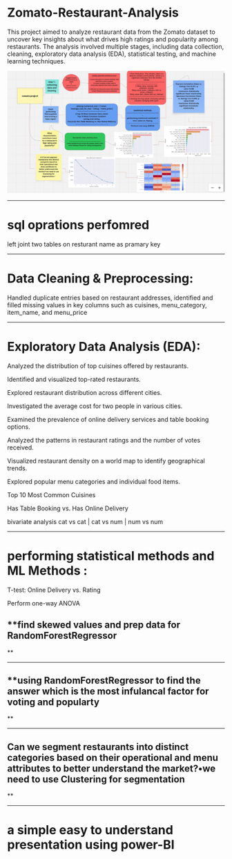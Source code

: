 # Zomato-Restaurant-Analysis

This project aimed to analyze restaurant data from the Zomato dataset to uncover key insights about what drives high ratings and popularity among restaurants. The analysis involved multiple stages, including data collection, cleaning, exploratory data analysis (EDA), statistical testing, and machine learning techniques.

![Alt text](workflow.JPG)


---
# sql oprations perfomred 

 left joint two tables on resturant name as pramary key

---
# Data Cleaning & Preprocessing:

 Handled duplicate entries based on restaurant addresses, identified and filled missing values in key columns such as cuisines, menu_category, item_name, and menu_price

---
# Exploratory Data Analysis (EDA):

Analyzed the distribution of top cuisines offered by restaurants.

Identified and visualized top-rated restaurants.

Explored restaurant distribution across different cities.

Investigated the average cost for two people in various cities.

Examined the prevalence of online delivery services and table booking options.

Analyzed the patterns in restaurant ratings and the number of votes received.

Visualized restaurant density on a world map to identify geographical trends.

Explored popular menu categories and individual food items.

Top 10 Most Common Cuisines

Has Table Booking vs. Has Online Delivery

bivariate analysis cat vs cat | cat vs num | num vs num

---

# performing statistical methods and ML Methods  :
 
T-test: Online Delivery vs. Rating

Perform one-way ANOVA


## **find skewed values and prep data for RandomForestRegressor
**

---

## **using RandomForestRegressor to find the answer which is the most infulancal factor for voting and popularty <br>
**

---
## **Can we segment restaurants into distinct categories based on their operational and menu attributes to better understand the market?•we need to use Clustering for segmentation**
**

---

# a simple easy to understand presentation using power-BI

